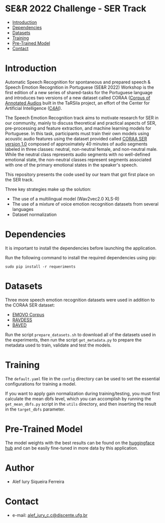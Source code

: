 # SE&R 2022 Challenge - SER Track

- [Introduction](#Introduction)
- [Dependencies](#Dependencies)
- [Datasets](#Datasets)
- [Training](#Training)
- [Pre-Trained Model](#Pre-Trained-Model)
- [Contact](#Contact)

# Introduction

Automatic Speech Recognition for spontaneous and prepared speech & Speech Emotion Recognition in Portuguese (SE&R 2022) Workshop is the first edition of a new series of shared-tasks for the Portuguese language and introduces two versions of a new dataset called CORAA ([Corpus of Annotated Audios](https://sites.google.com/view/tarsila-c4ai) built in the TaRSila project, an effort of the Center for Artificial Intelligence ([C4AI](http://c4ai.inova.usp.br/pt/inicio/)).

The Speech Emotion Recognition track aims to motivate research for SER in our community, mainly to discuss theoretical and practical aspects of SER, pre-processing and feature extraction, and machine learning models for Portuguese. In this task, participants must train their own models using acoustic audio features using the dataset provided called [CORAA SER version 1.0](https://github.com/rmarcacini/ser-coraa-pt-br/) composed of approximately 40 minutes of audio segments labeled in three classes: neutral, non-neutral female, and non-neutral male. While the neutral class represents audio segments with no well-defined emotional state, the non-neutral classes represent segments associated with one of the primary emotional states in the speaker's speech.

This repository presents the code used by our team that got first place on the SER track.

Three key strategies make up the solution:

- The use of a multilingual model (Wav2vec2.0 XLS-R)
- The use of a mixture of voice emotion recognition datasets from several languages
- Dataset normalization


# Dependencies

It is important to install the dependencies before launching the application.

Run the following command to install the required dependencies using pip:

```
sudo pip install -r requeriments
```

# Datasets

Three more speech emotion recognition datasets were used in addition to the CORAA SER dataset:

- [EMOVO Corpus](https://aclanthology.org/L14-1478/)
- [RAVDESS](https://smartlaboratory.org/ravdess/)
- [BAVED](https://github.com/40uf411/Basic-Arabic-Vocal-Emotions-Dataset)

Run the script ```prepare_datasets.sh``` to download all of the datasets used in the experiments, then run the script ```get_metadata.py``` to prepare the metadata used to train, validate and test the models.

# Training

The ```default.yaml``` file in the ```config``` directory can be used to set the essential configurations for training a model.

If you want to apply gain normalization during training/testing, you must first calculate the mean dbfs level, which you can accomplish by running the ```get_mean_dbfs.py``` script in the ```utils``` directory, and then inserting the result in the ```target_dbfs``` parameter.

# Pre-Trained Model

The model weights with the best results can be found on the [huggingface hub](https://huggingface.co/alefiury/wav2vec2-xls-r-300m-pt-br-spontaneous-speech-emotion-recognition) and can be easily fine-tuned in more data by this application.

# Author

- Alef Iury Siqueira Ferreira

# Contact

- e-mail: alef_iury_c.c@discente.ufg.br
